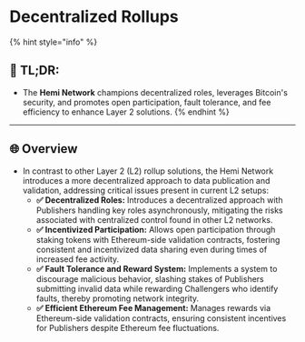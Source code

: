 # Decentralized Rollups

{% hint style="info" %}
## 📜 **TL;DR:**

* The **Hemi Network** champions decentralized roles, leverages Bitcoin's security, and promotes open participation, fault tolerance, and fee efficiency to enhance Layer 2 solutions.
{% endhint %}



***

## **🌐 Overview**

* In contrast to other Layer 2 (L2) rollup solutions, the Hemi Network introduces a more decentralized approach to data publication and validation, addressing critical issues present in current L2 setups:
  * **✅ Decentralized Roles:** Introduces a decentralized approach with Publishers handling key roles asynchronously, mitigating the risks associated with centralized control found in other L2 networks.
  * **✅ Incentivized Participation:** Allows open participation through staking tokens with Ethereum-side validation contracts, fostering consistent and incentivized data sharing even during times of increased fee activity.
  * **✅ Fault Tolerance and Reward System:** Implements a system to discourage malicious behavior, slashing stakes of Publishers submitting invalid data while rewarding Challengers who identify faults, thereby promoting network integrity.
  * **✅ Efficient Ethereum Fee Management:** Manages rewards via Ethereum-side validation contracts, ensuring consistent incentives for Publishers despite Ethereum fee fluctuations.
